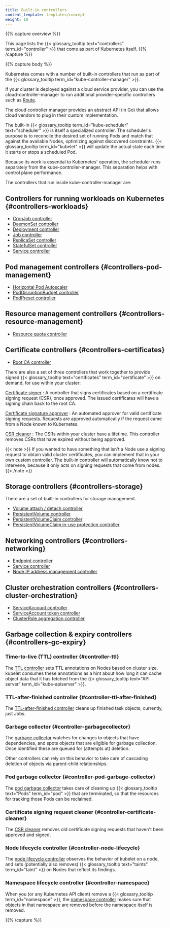 ```yaml
---
title: Built-in controllers
content_template: templates/concept
weight: 10
---
```


{{% capture overview %}}

This page lists the {{< glossary_tooltip text="controllers" term_id="controller" >}}
that come as part of Kubernetes itself.
{{% /capture %}}


{{% capture body %}}

Kubernetes comes with a number of built-in controllers that run as part
of the {{< glossary_tooltip term_id="kube-controller-manager" >}}.

If your cluster is deployed against a cloud service provider, you can
use the cloud-controller-manager to run additional provider-specific
controllers such as
[Route](/docs/concepts/architecture/cloud-controller/#route-controller).

The cloud controller manager provides an abstract API (in Go) that
allows cloud vendors to plug in their custom implementation.

The built-in {{< glossary_tooltip term_id="kube-scheduler" text="scheduler" >}}
is itself a specialized controller. The scheduler's purpose is to reconcile the
desired set of running Pods and match that against the available Nodes,
optimizing against discovered constraints.
{{< glossary_tooltip term_id="kubelet" >}} will update the actual state each
time it starts or stops a scheduled Pod.

Because its work is essential to Kubernetes' operation, the scheduler
runs separately from the kube-controller-manager. This separation helps
with control plane performance.

The controllers that run inside kube-controller-manager are:

## Controllers for running workloads on Kubernetes {#controllers-workloads}

* [CronJob controller](/docs/reference/controllers/cronjob/)
* [DaemonSet controller](/docs/reference/controllers/daemonset/)
* [Deployment controller](/docs/reference/controllers/deployment/)
* [Job controller](/docs/reference/controllers/job/)
* [ReplicaSet controller](/docs/reference/controllers/replicaset/)
* [StatefulSet controller](/docs/reference/controllers/statefulset/)
* [Service controller](/docs/reference/controllers/service/)

## Pod management controllers {#controllers-pod-management}

* [Horizontal Pod Autoscaler](/docs/reference/controllers/horizontal-pod-autoscaler/)
* [PodDisruptionBudget controller](/docs/reference/controllers/poddisruptionbudget/)
* [PodPreset controller](/docs/reference/access-authn-authz/admission-controllers/#podpreset)

## Resource management controllers {#controllers-resource-management}

* [Resource quota controller](/docs/reference/access-authn-authz/admission-controllers/#resourcequota)

## Certificate controllers {#controllers-certificates}

* [Root CA controller](/docs/reference/controllers/certificate-root-ca-publisher/)

There are also a set of three controllers that work together to provide signed
{{< glossary_tooltip text="certificates" term_id="certificate" >}} on demand, for use within your cluster:

[Certificate signer](/docs/reference/controllers/certificate-signer)
: A controller that signs certificates based on a certificate signing request (CSR),
  once approved. The issued certificates will have a signing chain back to the root CA.

[Certificate signature approver](/docs/reference/controllers/certificate-approver/)
: An automated approver for valid certificate signing requests. Requests are approved
  automatically if the request came from a Node known to Kubernetes.

[CSR cleaner](/docs/reference/controllers/certificate-cleaner/)
: The CSRs within your cluster have a lifetime. This controller removes CSRs that have
  expired without being approved.

{{< note >}}
If you wanted to have something that isn't a Node use a signing request to obtain valid
cluster certificates, you can implement that in your own custom controller.
The built-in controller will automatically know not to intervene, because it only acts
on signing requests that come from nodes.
{{< /note >}}

## Storage controllers {#controllers-storage}

There are a set of built-in controllers for storage management.

* [Volume attach / detach controller](/docs/reference/controllers/volume-attach-detach/)
* [PersistentVolume controller](/docs/reference/controllers/volume-persistentvolume/)
* [PersistentVolumeClaim controller](/docs/reference/controllers/volume-persistentvolumeclaim/)
* [PersistentVolumeClaim in-use protection controller](/docs/reference/controllers/volume-persistentvolumeclaim-protection/)

## Networking controllers {#controllers-networking}

* [Endpoint controller](/docs/reference/controllers/endpoint)
* [Service controller](/docs/reference/controllers/service)
* [Node IP address management controller](/docs/reference/controllers/node-ipam/)

## Cluster orchestration controllers {#controllers-cluster-orchestration}

* [ServiceAccount controller](/docs/reference/controllers/serviceaccount/)
* [ServiceAccount token controller](/docs/reference/controllers/serviceaccount-token/)
* [ClusterRole aggregation controller](/docs/reference/controllers/clusterrole-aggregation)

## Garbage collection & expiry controllers {#controllers-gc-expiry}

### Time-to-live (TTL) controller {#controller-ttl}

The [TTL controller](/docs/reference/controllers/ttl/) sets TTL
annotations on Nodes based on cluster size.
kubelet consumes these annotations as a hint about how long it can cache
object data that it has fetched from the
{{< glossary_tooltip text="API server" term_id="kube-apiserver" >}}.

### TTL-after-finished controller {#controller-ttl-after-finished}

The [TTL-after-finished controller](/docs/reference/controllers/ttl-after-finished)
cleans up finished task objects; currently, just Jobs.

### Garbage collector {#controller-garbagecollector}

The [garbage collector](/docs/reference/controllers/garbage-collector/) watches
for changes to objects that have dependencies, and spots objects that are eligible
for garbage collection. Once identified these are queued for (attempts at) deletion.

Other controllers can rely on this behavior to take care of cascading deletion
of objects via parent-child relationships.

### Pod garbage collector {#controller-pod-garbage-collector}

The [pod garbage collector](/docs/reference/controllers/pod-garbage-collector/)
takes care of cleaning up {{< glossary_tooltip text="Pods" term_id="pod" >}} that
are terminated, so that the resources for tracking those Pods can be reclaimed.

### Certificate signing request cleaner {#controller-certificate-cleaner}

The [CSR cleaner](/docs/reference/controllers/certificate-cleaner/)
removes old certificate signing requests that haven't been approved and signed.

### Node lifecycle controller {#controller-node-lifecycle}

The [node lifecycle controller](/docs/reference/controllers/node-lifecycle)
observes the behavior of kubelet on a node, and sets (potentially also removes)
{{< glossary_tooltip text="taints" term_id="taint" >}} on Nodes that reflect its
findings.

### Namespace lifecycle controller {#controller-namespace}

When you (or any Kubernetes API client) remove a {{< glossary_tooltip term_id="namespace" >}},
the [namespace controller](/docs/reference/controllers/namespace/) makes sure that objects in
that namespace are removed before the namespace itself is removed.

{{% /capture %}}
